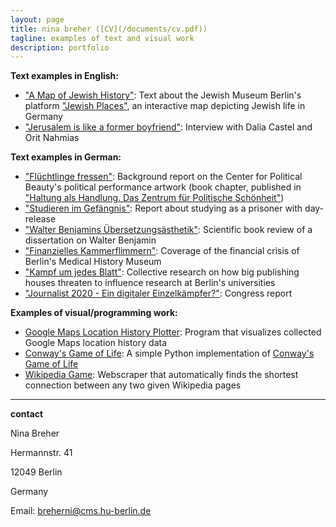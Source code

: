 ```yaml
---
layout: page
title: nina breher ([CV](/documents/cv.pdf))
tagline: examples of text and visual work
description: portfolio
---
```



**Text examples in English:**

- ["A Map of Jewish History"](LINK): Text about the Jewish Museum Berlin's platform ["Jewish Places"](https://www.jewish-places.de/), an interactive map depicting Jewish life in Germany  
- ["Jerusalem is like a former boyfriend"](https://www.jmberlin.de/blog-en/2018/02/jerusalem-is-like-a-former-boyfriend/): Interview with Dalia Castel and Orit Nahmias

**Text examples in German:**
- ["Flüchtlinge fressen"](/texts/ZPS_Hintergrundbericht_Fluechtlinge_fressen.pdf): Background report on the Center for Political Beauty's political performance artwork (book chapter, published in ["Haltung als Handlung. Das Zentrum für Politische Schönheit"](http://editionmetzel.de/buecher/haltung-als-handlung-das-zentrum-fuer-politische-schoenheit.html))
- ["Studieren im Gefängnis"](/texts/UnAuf_Studieren_im_Gefaengnis.pdf): Report about studying as a prisoner with day-release
- ["Walter Benjamins Übersetzungsästhetik"](ZfGerm_Benjamin.pdf): Scientific book review of a dissertation on Walter Benjamin
- ["Finanzielles Kammerflimmern"](/texts/UnAuf_Medizinhistorisches_Museum.pdf): Coverage of the financial crisis of Berlin's Medical History Museum
- ["Kampf um jedes Blatt"](UnAuf_Elsevier.pdf): Collective research on how big publishing houses threaten to influence research at Berlin's universities
- ["Journalist 2020 - Ein digitaler Einzelkämpfer?"](http://www.unauf.de/2013/2512/): Congress report

**Examples of visual/programming work:**
- [Google Maps Location History Plotter](https://github.com/chaseinstead/google-maps-plot-on-worldmap): Program that visualizes collected Google Maps location history data
- [Conway's Game of Life](https://github.com/chaseinstead/conway-s-game-of-life): A simple Python implementation of [Conway's Game of Life](https://en.wikipedia.org/wiki/Conway%27s_Game_of_Life)
- [Wikipedia Game](https://github.com/chaseinstead/google-maps-plot-on-worldmap): Webscraper that automatically finds the shortest connection between any two given Wikipedia pages


---

**contact**

Nina Breher

Hermannstr. 41

12049 Berlin

Germany

Email: breherni@cms.hu-berlin.de
